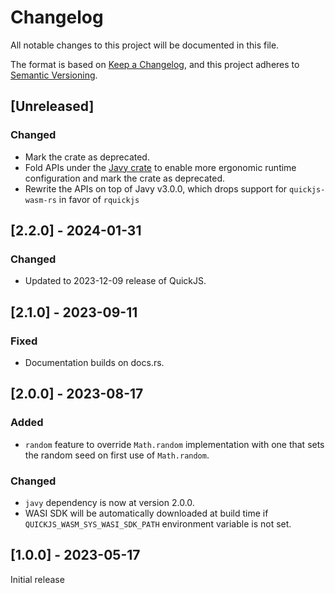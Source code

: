 # Changelog

All notable changes to this project will be documented in this file.

The format is based on [Keep a Changelog](https://keepachangelog.com/en/1.0.0/),
and this project adheres to [Semantic Versioning](https://semver.org/spec/v2.0.0.html).

## [Unreleased]

### Changed

- Mark the crate as deprecated.
- Fold APIs under the [Javy crate](https://crates.io/crates/javy) to enable more
  ergonomic runtime configuration and mark the crate as deprecated.
- Rewrite the APIs on top of Javy v3.0.0, which drops support for
  `quickjs-wasm-rs` in favor of `rquickjs`

## [2.2.0] - 2024-01-31

### Changed

- Updated to 2023-12-09 release of QuickJS.

## [2.1.0] - 2023-09-11

### Fixed

- Documentation builds on docs.rs.

## [2.0.0] - 2023-08-17

### Added

- `random` feature to override `Math.random` implementation with one that sets the random seed on first use of `Math.random`.

### Changed

- `javy` dependency is now at version 2.0.0.
- WASI SDK will be automatically downloaded at build time if `QUICKJS_WASM_SYS_WASI_SDK_PATH` environment variable is not set.

## [1.0.0] - 2023-05-17

Initial release
